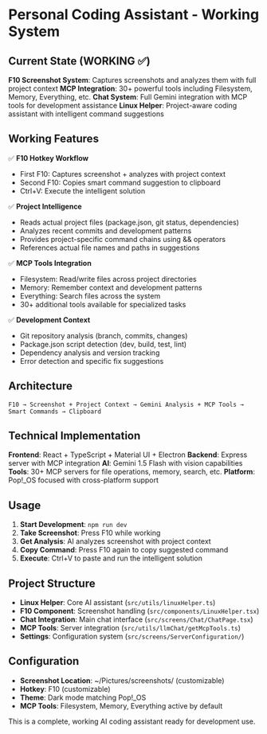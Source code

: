 # Personal Coding Assistant - Working System

## Current State (WORKING ✅)

**F10 Screenshot System**: Captures screenshots and analyzes them with full project context
**MCP Integration**: 30+ powerful tools including Filesystem, Memory, Everything, etc.
**Chat System**: Full Gemini integration with MCP tools for development assistance
**Linux Helper**: Project-aware coding assistant with intelligent command suggestions

## Working Features

✅ **F10 Hotkey Workflow**
- First F10: Captures screenshot + analyzes with project context
- Second F10: Copies smart command suggestion to clipboard
- Ctrl+V: Execute the intelligent solution

✅ **Project Intelligence** 
- Reads actual project files (package.json, git status, dependencies)
- Analyzes recent commits and development patterns
- Provides project-specific command chains using && operators
- References actual file names and paths in suggestions

✅ **MCP Tools Integration**
- Filesystem: Read/write files across project directories
- Memory: Remember context and development patterns  
- Everything: Search files across the system
- 30+ additional tools available for specialized tasks

✅ **Development Context**
- Git repository analysis (branch, commits, changes)
- Package.json script detection (dev, build, test, lint)
- Dependency analysis and version tracking
- Error detection and specific fix suggestions

## Architecture

```
F10 → Screenshot + Project Context → Gemini Analysis + MCP Tools → Smart Commands → Clipboard
```

## Technical Implementation

**Frontend**: React + TypeScript + Material UI + Electron
**Backend**: Express server with MCP integration
**AI**: Gemini 1.5 Flash with vision capabilities
**Tools**: 30+ MCP servers for file operations, memory, search, etc.
**Platform**: Pop!_OS focused with cross-platform support

## Usage

1. **Start Development**: `npm run dev`
2. **Take Screenshot**: Press F10 while working
3. **Get Analysis**: AI analyzes screenshot with project context
4. **Copy Command**: Press F10 again to copy suggested command
5. **Execute**: Ctrl+V to paste and run the intelligent solution

## Project Structure

- **Linux Helper**: Core AI assistant (`src/utils/linuxHelper.ts`)
- **F10 Component**: Screenshot handling (`src/components/LinuxHelper.tsx`)
- **Chat Integration**: Main chat interface (`src/screens/Chat/ChatPage.tsx`)
- **MCP Tools**: Server integration (`src/utils/llmChat/getMcpTools.ts`)
- **Settings**: Configuration system (`src/screens/ServerConfiguration/`)

## Configuration

- **Screenshot Location**: ~/Pictures/screenshots/ (customizable)
- **Hotkey**: F10 (customizable)
- **Theme**: Dark mode matching Pop!_OS
- **MCP Tools**: Filesystem, Memory, Everything active by default

This is a complete, working AI coding assistant ready for development use.